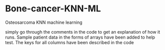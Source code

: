 # Bone-cancer-KNN-ML
Osteosarcoma KNN machine learning

simply go through the comments in the code to get an explanation of how it runs. 
Sample patient data in the forms of arrays have been added to help test.
The keys for all columns have been described in the code
